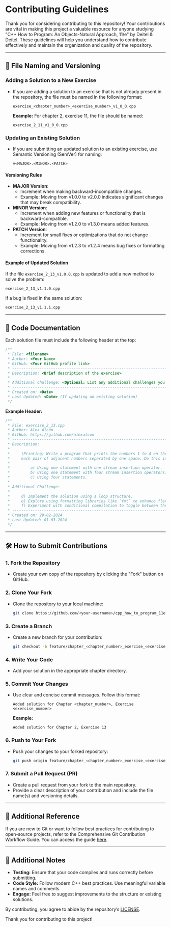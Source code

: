 # Contributing Guidelines

Thank you for considering contributing to this repository! Your contributions are vital in making this project a valuable resource for anyone studying "C++ How to Program: An Objects-Natural Approach, 11/e" by Deitel & Deitel. These guidelines will help you understand how to contribute effectively and maintain the organization and quality of the repository.

---

## 📂 File Naming and Versioning

### Adding a Solution to a New Exercise

- If you are adding a solution to an exercise that is not already present in the repository, the file must be named in the following format:
  ```
  exercise_<chapter_number>_<exercise_number>_v1_0_0.cpp
  ```
  **Example:** For chapter 2, exercise 11, the file should be named:
  ```
  exercise_2_11_v1_0_0.cpp
  ```

### Updating an Existing Solution

- If you are submitting an updated solution to an existing exercise, use Semantic Versioning (SemVer) for naming:
  ```
  v<MAJOR>.<MINOR>.<PATCH>
  ```

#### Versioning Rules

- **MAJOR Version**:
  - Increment when making backward-incompatible changes.
  - Example: Moving from v1.0.0 to v2.0.0 indicates significant changes that may break compatibility.
- **MINOR Version**:
  - Increment when adding new features or functionality that is backward-compatible.
  - Example: Moving from v1.2.0 to v1.3.0 means added features.
- **PATCH Version**:
  - Increment for small fixes or optimizations that do not change functionality.
  - Example: Moving from v1.2.3 to v1.2.4 means bug fixes or formatting corrections.

#### Example of Updated Solution

If the file `exercise_2_13_v1.0.0.cpp` is updated to add a new method to solve the problem:

```
exercise_2_13_v1.1.0.cpp
```

If a bug is fixed in the same solution:

```
exercise_2_13_v1.1.1.cpp
```

---

## 📜 Code Documentation

Each solution file must include the following header at the top:

```cpp
/**
 * File: <filename>
 * Author: <Your Name>
 * GitHub: <Your GitHub profile link>
 * ----------------------------------------------------------------------------------
 * Description: <Brief description of the exercise>
 *
 * Additional Challenge: <Optional: List any additional challenges you implemented>
 * ----------------------------------------------------------------------------------
 * Created on: <Date>
 * Last Updated: <Date> (If updating an existing solution)
 */
```

**Example Header:**

```cpp
/**
 * File: exercise_2_13.cpp
 * Author: Alex Alcón
 * GitHub: https://github.com/alexalcon
 * --------------------------------------------------------------------------------------
 * Description:
 *  
 *     (Printing) Write a program that prints the numbers 1 to 4 on the same line with
 *     each pair of adjacent numbers separated by one space. Do this in several ways:
 *           
 *         a) Using one statement with one stream insertion operator.
 *         b) Using one statement with four stream insertion operators.
 *         c) Using four statements.
 *
 * Additional Challenge:
 * 
 *     d) Implement the solution using a loop structure.
 *     e) Explore using formatting libraries like `fmt` to enhance flexibility.
 *     f) Experiment with conditional compilation to toggle between the methods.
 * --------------------------------------------------------------------------------------
 * Created on: 29-02-2024
 * Last Updated: 01-03-2024
 */
```

---

## 🛠 How to Submit Contributions

### 1. Fork the Repository

- Create your own copy of the repository by clicking the "Fork" button on GitHub.

### 2. Clone Your Fork

- Clone the repository to your local machine:
  ```bash
  git clone https://github.com/<your-username>/cpp_how_to_program_11ed_deitel_exercises.git
  ```

### 3. Create a Branch

- Create a new branch for your contribution:
  ```bash
  git checkout -b feature/chapter_<chapter_number>_exercise_<exercise_number>
  ```

### 4. Write Your Code

- Add your solution in the appropriate chapter directory.

### 5. Commit Your Changes

- Use clear and concise commit messages. Follow this format:
  ```
  Added solution for Chapter <chapter_number>, Exercise <exercise_number>
  ```
  **Example:**
  ```
  Added solution for Chapter 2, Exercise 13
  ```

### 6. Push to Your Fork

- Push your changes to your forked repository:
  ```bash
  git push origin feature/chapter_<chapter_number>_exercise_<exercise_number>
  ```

### 7. Submit a Pull Request (PR)

- Create a pull request from your fork to the main repository.
- Provide a clear description of your contribution and include the file name(s) and versioning details.

---

## 📘 Additional Reference
If you are new to Git or want to follow best practices for contributing to open-source projects, refer to the Comprehensive Git Contribution Workflow Guide. You can access the guide [here](./comprehensive_git_contribuition_workflow_guide.pdf).

---

## 🚀 Additional Notes

- **Testing:** Ensure that your code compiles and runs correctly before submitting.
- **Code Style:** Follow modern C++ best practices. Use meaningful variable names and comments.
- **Engage:** Feel free to suggest improvements to the structure or existing solutions.

By contributing, you agree to abide by the repository’s [LICENSE](LICENSE).

Thank you for contributing to this project!

